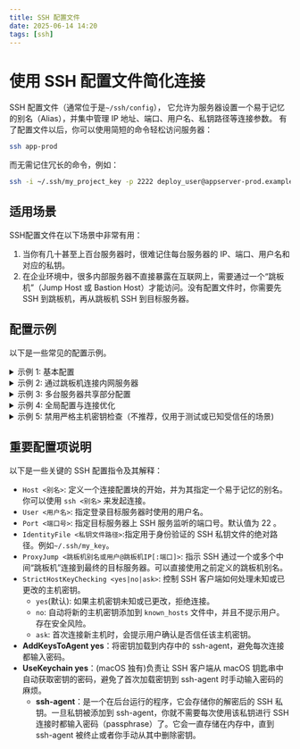 ```yaml
---
title: SSH 配置文件
date: 2025-06-14 14:20
tags: [ssh]
---
```

# 使用 SSH 配置文件简化连接
SSH 配置文件（通常位于是`~/ssh/config`）， 它允许为服务器设置一个易于记忆的别名（Alias），并集中管理 IP 地址、端口、用户名、私钥路径等连接参数。
有了配置文件以后，你可以使用简短的命令轻松访问服务器：
```bash
ssh app-prod 
```
而无需记住冗长的命令，例如：
```bash
ssh -i ~/.ssh/my_project_key -p 2222 deploy_user@appserver-prod.example.com
```
## 适用场景
SSH配置文件在以下场景中非常有用：
1. 当你有几十甚至上百台服务器时，很难记住每台服务器的 IP、端口、用户名和对应的私钥。
2. 在企业环境中，很多内部服务器不直接暴露在互联网上，需要通过一个“跳板机”（Jump Host 或 Bastion Host）才能访问。没有配置文件时，你需要先 SSH 到跳板机，再从跳板机 SSH 到目标服务器。

## 配置示例
以下是一些常见的配置示例。
<details>
  <summary>示例 1: 基本配置</summary>
此示例为一台服务器设置了别名`vps`，使用`root`用户，通过`2022`端口连接到`example.com` 服务器。

```bash
Host vps
    HostName example.com        # 实际服务器的域名或 IP 地址
    User root                   # 登录服务器的用户名
    Port 2022                   # SSH 端口 2022，默认为 22
    IdentityFile ~/.ssh/id_rsa  # 指定私钥文件的路径
```
</details>

<details>
  <summary>示例 2: 通过跳板机连接内网服务器</summary>
首先，定义跳板机的配置：

```bash
Host jump_host
    HostName jump.mycompany.com
    User jump_user
    Port 22
```
然后，定义内网服务器，并指定通过`jump-server`进行连接：

```bash
Host internal_server
    HostName 10.0.0.5             # 内网 IP 地址
    User app_user
    Port 22
    ProxyJump jump_host           # 指定通过 jump_host 连接
```
使用 ProxyJump 后，SSH 客户端会自动处理通过跳板机的连接，对用户透明。
</details>


<details>
  <summary>示例 3: 多台服务器共享部分配置</summary>
你可以为一组使用相同用户和私钥，但主机名不同的服务器共享部分配置。

```bash
Host dev_server prod_server
    User deploy_user
    IdentityFile ~/.ssh/deployment_key

Host dev_server
    HostName 192.168.1.101

Host prod_server
    HostName 192.168.1.102
```
</details>

<details>
  <summary>示例 4: 全局配置与连接优化</summary>
使用通配符 * 可以为所有未明确匹配其他 Host 定义的连接设置默认参数。

```bash
Host *
    # 指定 SSH 尝试多个私钥进行认证
    # IdentityFile ~/.ssh/id_rsa_personal
    # IdentityFile ~/.ssh/id_rsa_work

    # 连接超时设置 (秒)
    ConnectTimeout 10
    # 保持连接活跃，防止因长时间不活动而断开
    # 每隔 60 秒向服务器发送一个空包
    ServerAliveInterval 60
    # 如果服务器连续 3 次未响应空包，则断开连接
    ServerAliveCountMax 3
```
</details> 

<details>
  <summary>示例 5: 禁用严格主机密钥检查（不推荐，仅用于测试或已知受信任的场景)</summary>
警告： 以下配置会降低安全性，容易受到中间人攻击 (Man-in-the-Middle Attack)，仅在完全了解风险的受控测试环境中使用。

```bash
Host temporary-test-server
    HostName test.example.org
    User test_user
    StrictHostKeyChecking no     # 禁用严格的主机密钥检查
    UserKnownHostsFile /dev/null # 不将新主机的密钥添加到 known_hosts 
```
</details>

## 重要配置项说明
以下是一些关键的 SSH 配置指令及其解释：
- `Host <别名>`: 定义一个连接配置块的开始，并为其指定一个易于记忆的别名。你可以使用 `ssh <别名>` 来发起连接。
- `User <用户名>`: 指定登录目标服务器时使用的用户名。
- `Port <端口号>`: 指定目标服务器上 SSH 服务监听的端口号。默认值为 22 。
- `IdentityFile <私钥文件路径>`:指定用于身份验证的 SSH 私钥文件的绝对路径。例如`~/.ssh/my_key`。
- `ProxyJump <跳板机别名或用户@跳板机IP[:端口]>`: 指示 SSH 通过一个或多个中间“跳板机”连接到最终的目标服务器。可以直接使用之前定义的跳板机别名。
- `StrictHostKeyChecking <yes|no|ask>`: 控制 SSH 客户端如何处理未知或已更改的主机密钥。
    - `yes`(默认): 如果主机密钥未知或已更改，拒绝连接。
    - `no`: 自动将新的主机密钥添加到 `known_hosts` 文件中，并且不提示用户。 存在安全风险。
    - `ask`: 首次连接新主机时，会提示用户确认是否信任该主机密钥。
- **AddKeysToAgent yes**：将密钥加载到内存中的 ssh-agent，避免每次连接都输入密码。
- **UseKeychain yes**：(macOS 独有)负责让 SSH 客户端从 macOS 钥匙串中自动获取密钥的密码，避免了首次加载密钥到 ssh-agent 时手动输入密码的麻烦。 
  - **ssh-agent**：是一个在后台运行的程序，它会存储你的解密后的 SSH 私钥。一旦私钥被添加到 ssh-agent，你就不需要每次使用该私钥进行 SSH 连接时都输入密码（passphrase）了。它会一直存储在内存中，直到 ssh-agent 被终止或者你手动从其中删除密钥。


